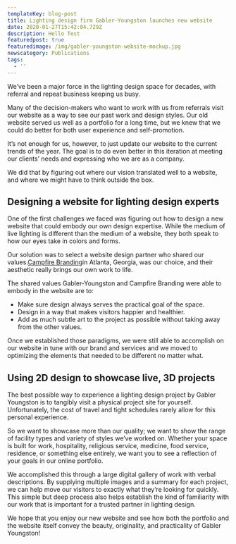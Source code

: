 ```yaml
---
templateKey: blog-post
title: Lighting design firm Gabler-Youngston launches new website
date: 2020-01-27T15:42:04.729Z
description: Hello Test
featuredpost: true
featuredimage: /img/gabler-youngston-website-mockup.jpg
newscategory: Publications
tags:
  - ''
---
```

We’ve been a major force in the lighting design space for decades, with referral and repeat business keeping us busy.

Many of the decision-makers who want to work with us from referrals visit our website as a way to see our past work and design styles. Our old website served us well as a portfolio for a long time, but we knew that we could do better for both user experience and self-promotion.

It’s not enough for us, however, to just update our website to the current trends of the year. The goal is to do even better in this iteration at meeting our clients’ needs and expressing who we are as a company.

We did that by figuring out where our vision translated well to a website, and where we might have to think outside the box.

## Designing a website for lighting design experts

One of the first challenges we faced was figuring out how to design a new website that could embody our own design expertise. While the medium of live lighting is different than the medium of a website, they both speak to how our eyes take in colors and forms.

Our solution was to select a website design partner who shared our values.[Campfire Branding](https://www.campfirebranding.com/)in Atlanta, Georgia, was our choice, and their aesthetic really brings our own work to life.



The shared values Gabler-Youngston and Campfire Branding were able to embody in the website are to:

* Make sure design always serves the practical goal of the space.
* Design in a way that makes visitors happier and healthier.
* Add as much subtle art to the project as possible without taking away from the other values.



Once we established those paradigms, we were still able to accomplish on our website in tune with our brand and services and we moved to optimizing the elements that needed to be different no matter what.

## Using 2D design to showcase live, 3D projects

The best possible way to experience a lighting design project by Gabler Youngston is to tangibly visit a physical project site for yourself. Unfortunately, the cost of travel and tight schedules rarely allow for this personal experience.

So we want to showcase more than our quality; we want to show the range of facility types and variety of styles we’ve worked on. Whether your space is built for work, hospitality, religious service, medicine, food service, residence, or something else entirely, we want you to see a reflection of your goals in our online portfolio.

We accomplished this through a large digital gallery of work with verbal descriptions. By supplying multiple images and a summary for each project, we can help move our visitors to exactly what they’re looking for quickly. This simple but deep process also helps establish the kind of familiarity with our work that is important for a trusted partner in lighting design.

We hope that you enjoy our new website and see how both the portfolio and the website itself convey the beauty, originality, and practicality of Gabler Youngston!
